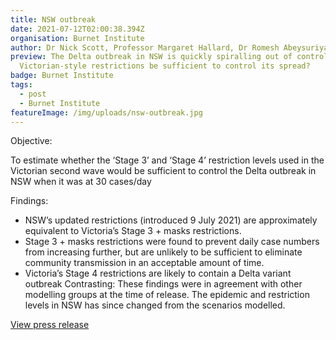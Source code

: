 ```yaml
---
title: NSW outbreak
date: 2021-07-12T02:00:38.394Z
organisation: Burnet Institute
author: Dr Nick Scott, Professor Margaret Hallard, Dr Romesh Abeysuriya
preview: The Delta outbreak in NSW is quickly spiralling out of control, will
  Victorian-style restrictions be sufficient to control its spread?
badge: Burnet Institute
tags:
  - post
  - Burnet Institute
featureImage: /img/uploads/nsw-outbreak.jpg
---
```

Objective: 

To estimate whether the ‘Stage 3’ and ‘Stage 4’ restriction levels used in the Victorian second wave would be sufficient to control the Delta outbreak in NSW when it was at 30 cases/day

Findings:

* NSW’s updated restrictions (introduced 9 July 2021) are approximately equivalent to Victoria’s Stage 3 + masks restrictions.
* Stage 3 + masks restrictions were found to prevent daily case numbers from increasing further, but are unlikely to be sufficient to eliminate community transmission in an acceptable amount of time.
* Victoria’s Stage 4 restrictions are likely to contain a Delta variant outbreak
Contrasting: These findings were in agreement with other modelling groups at the time of release. The epidemic and restriction levels in NSW has since changed from the scenarios modelled.

<a href="https://burnet.edu.au/system/asset/file/4797/Burnet_Institute_modelling_-_NSW_outbreak__12_July_2021_-_FINAL.pdf" target="_blank">View press release</a>
